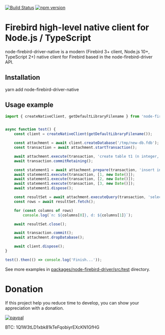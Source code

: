 [![Build Status](https://travis-ci.com/asfernandes/node-firebird-drivers.svg?branch=master)](https://travis-ci.com/asfernandes/node-firebird-drivers)
[![npm version](https://badge.fury.io/js/node-firebird-driver-native.svg)](https://www.npmjs.com/package/node-firebird-driver-native)

# Firebird high-level native client for Node.js / TypeScript

node-firebird-driver-native is a modern (Firebird 3+ client, Node.js 10+, TypeScript 2+) native client for Firebird based in the
node-firebird-driver API.

## Installation

yarn add node-firebird-driver-native

## Usage example

```ts
import { createNativeClient, getDefaultLibraryFilename } from 'node-firebird-driver-native';


async function test() {
	const client = createNativeClient(getDefaultLibraryFilename());

	const attachment = await client.createDatabase('/tmp/new-db.fdb');
	const transaction = await attachment.startTransaction();

	await attachment.execute(transaction, 'create table t1 (n integer, d date)');
	await transaction.commitRetaining();

	const statement1 = await attachment.prepare(transaction, 'insert into t1 values (?, ?)');
	await statement1.execute(transaction, [1, new Date()]);
	await statement1.execute(transaction, [2, new Date()]);
	await statement1.execute(transaction, [3, new Date()]);
	await statement1.dispose();

	const resultSet = await attachment.executeQuery(transaction, 'select n, d from t1 where n <= ?', [2]);
	const rows = await resultSet.fetch();

	for (const columns of rows)
		console.log(`n: ${columns[0]}, d: ${columns[1]}`);

	await resultSet.close();

	await transaction.commit();
	await attachment.dropDatabase();

	await client.dispose();
}

test().then(() => console.log('Finish...'));
```

See more examples in [packages/node-firebird-driver/src/test](https://github.com/asfernandes/node-firebird-drivers/tree/master/packages/node-firebird-driver/src/test) directory.

# Donation

If this project help you reduce time to develop, you can show your appreciation with a donation.

[![paypal](https://www.paypalobjects.com/en_US/i/btn/btn_donateCC_LG.gif)](https://www.paypal.com/cgi-bin/webscr?cmd=_s-xclick&hosted_button_id=X3JMTGW92LQEL)

BTC: 1Q1W3tLD1xbk81kTeFqobiyrEXcKN1GfHG
